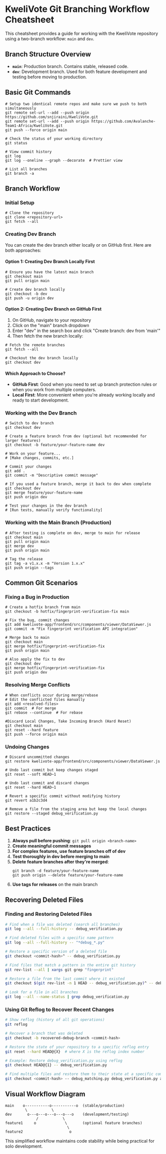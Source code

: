 # KweliVote Git Branching Workflow Cheatsheet

This cheatsheet provides a guide for working with the KweliVote repository using a two-branch workflow: `main` and `dev`.

## Branch Structure Overview

- **`main`**: Production branch. Contains stable, released code.
- **`dev`**: Development branch. Used for both feature development and testing before moving to production.

## Basic Git Commands

```
# Setup two identical remote repos and make sure we push to both simultaneously
git remote set-url --add --push origin https://github.com/snjiraini/KweliVote.git
git remote set-url --add --push origin https://github.com/Avalanche-Team1-Africa/KweliVote.git
git push --force origin main

# Check the status of your working directory
git status

# View commit history
git log
git log --oneline --graph --decorate  # Prettier view

# List all branches
git branch -a
```

## Branch Workflow

### Initial Setup

```
# Clone the repository
git clone <repository-url>
git fetch --all
```

### Creating Dev Branch

You can create the dev branch either locally or on GitHub first. Here are both approaches:

#### Option 1: Creating Dev Branch Locally First

```
# Ensure you have the latest main branch
git checkout main
git pull origin main

# Create dev branch locally
git checkout -b dev
git push -u origin dev
```

#### Option 2: Creating Dev Branch on GitHub First

1. On GitHub, navigate to your repository
2. Click on the "main" branch dropdown
3. Enter "dev" in the search box and click "Create branch: dev from 'main'"
4. Then fetch the new branch locally:

```
# Fetch the remote branches
git fetch --all

# Checkout the dev branch locally
git checkout dev
```

#### Which Approach to Choose?

- **GitHub First**: Good when you need to set up branch protection rules or when you work from multiple computers.
- **Local First**: More convenient when you're already working locally and ready to start development.

### Working with the Dev Branch

```
# Switch to dev branch
git checkout dev

# Create a feature branch from dev (optional but recommended for larger features)
git checkout -b feature/your-feature-name dev

# Work on your feature...
# [Make changes, commits, etc.]

# Commit your changes
git add .
git commit -m "Descriptive commit message"

# If you used a feature branch, merge it back to dev when complete
git checkout dev
git merge feature/your-feature-name
git push origin dev

# Test your changes in the dev branch
# [Run tests, manually verify functionality]
```

### Working with the Main Branch (Production)

```
# After testing is complete on dev, merge to main for release
git checkout main
git pull origin main
git merge dev
git push origin main

# Tag the release
git tag -a v1.x.x -m "Version 1.x.x"
git push origin --tags
```

## Common Git Scenarios

### Fixing a Bug in Production

```
# Create a hotfix branch from main
git checkout -b hotfix/fingerprint-verification-fix main

# Fix the bug, commit changes
git add kwelivote-app/frontend/src/components/viewer/DataViewer.js
git commit -m "Fix fingerprint verification API integration"

# Merge back to main
git checkout main
git merge hotfix/fingerprint-verification-fix
git push origin main

# Also apply the fix to dev
git checkout dev
git merge hotfix/fingerprint-verification-fix
git push origin dev
```

### Resolving Merge Conflicts

```
# When conflicts occur during merge/rebase
# Edit the conflicted files manually
git add <resolved-files>
git commit  # For merge
git rebase --continue  # For rebase

#Discard Local Changes, Take Incoming Branch (Hard Reset)
git checkout main
git reset --hard feature
git push --force origin main
```

### Undoing Changes

```
# Discard uncommitted changes
git restore kwelivote-app/frontend/src/components/viewer/DataViewer.js

# Undo last commit but keep changes staged
git reset --soft HEAD~1

# Undo last commit and discard changes
git reset --hard HEAD~1

# Revert a specific commit without modifying history
git revert a1b2c3d4

# Remove a file from the staging area but keep the local changes
git restore --staged debug_verification.py
```

## Best Practices

1. **Always pull before pushing**: `git pull origin <branch-name>`
2. **Create meaningful commit messages**
3. **For complex features, use feature branches off of dev**
4. **Test thoroughly in dev before merging to main**
5. **Delete feature branches after they're merged**:
   ```
   git branch -d feature/your-feature-name
   git push origin --delete feature/your-feature-name
   ```
6. **Use tags for releases** on the main branch

## Recovering Deleted Files

### Finding and Restoring Deleted Files

```bash
# Find when a file was deleted (search all branches)
git log --all --full-history -- debug_verification.py

# Find deleted files with a specific name pattern
git log --all --full-history -- "*debug_*.py"

# Restore a specific version of a deleted file
git checkout <commit-hash>^ -- debug_verification.py

# Find files that match a pattern in the entire git history
git rev-list --all | xargs git grep "fingerprint"

# Restore a file from the last commit where it existed
git checkout $(git rev-list -n 1 HEAD -- debug_verification.py)^ -- debug_verification.py

# Look for a file in all branches
git log --all --name-status | grep debug_verification.py
```

### Using Git Reflog to Recover Recent Changes

```bash
# Show reflog (history of all git operations)
git reflog

# Recover a branch that was deleted
git checkout -b recovered-debug-branch <commit-hash>

# Restore the state of your repository to a specific reflog entry
git reset --hard HEAD@{X}  # where X is the reflog index number

# Example: Restore debug_verification.py using reflog
git checkout HEAD@{1} -- debug_verification.py

# Find multiple files and restore them to their state at a specific commit
git checkout <commit-hash> -- debug_matching.py debug_verification.py areasOfAttention.md
```

## Visual Workflow Diagram

```
main    o-----------o-----------o  (stable/production)
         \           \
dev       o---o---o---o---o---o    (development/testing)
              /           \
feature1     o             \       (optional feature branches)
                            \
feature2                     o
```

This simplified workflow maintains code stability while being practical for solo development.